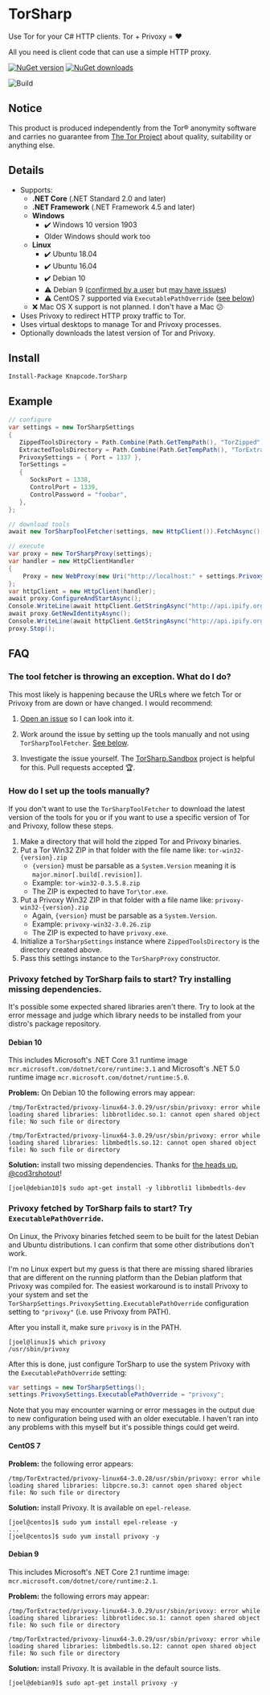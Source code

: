# TorSharp

Use Tor for your C# HTTP clients. Tor + Privoxy = :heart:

All you need is client code that can use a simple HTTP proxy.

[![NuGet version](https://img.shields.io/nuget/v/Knapcode.TorSharp.svg)](https://www.nuget.org/packages/Knapcode.TorSharp) [![NuGet downloads](https://img.shields.io/nuget/dt/Knapcode.TorSharp.svg)](https://www.nuget.org/packages/Knapcode.TorSharp)

![Build](https://github.com/joelverhagen/TorSharp/workflows/Build/badge.svg)

## Notice

This product is produced independently from the Tor® anonymity software and carries no guarantee from
[The Tor Project](https://www.torproject.org/) about quality, suitability or anything else.

## Details

- Supports:
  - **.NET Core** (.NET Standard 2.0 and later)
  - **.NET Framework** (.NET Framework 4.5 and later)
  - **Windows**
    - ✔️ Windows 10 version 1903
    - Older Windows should work too
  - **Linux**
    - ✔️ Ubuntu 18.04
    - ✔️ Ubuntu 16.04
    - ✔️ Debian 10
    - ⚠️ Debian 9 ([confirmed by a user](https://github.com/joelverhagen/TorSharp/issues/42#issuecomment-539403030) but [may have issues](https://github.com/joelverhagen/TorSharp/issues/64#issuecomment-774825257))
    - ⚠️ CentOS 7 supported via `ExecutablePathOverride` ([see below](#centos-7))
  - ❌ Mac OS X support is not planned. I don't have a Mac 😕
- Uses Privoxy to redirect HTTP proxy traffic to Tor.
- Uses virtual desktops to manage Tor and Privoxy processes.
- Optionally downloads the latest version of Tor and Privoxy.

## Install

```
Install-Package Knapcode.TorSharp
```

## Example

```csharp
// configure
var settings = new TorSharpSettings
{
   ZippedToolsDirectory = Path.Combine(Path.GetTempPath(), "TorZipped"),
   ExtractedToolsDirectory = Path.Combine(Path.GetTempPath(), "TorExtracted"),
   PrivoxySettings = { Port = 1337 },
   TorSettings =
   {
      SocksPort = 1338,
      ControlPort = 1339,
      ControlPassword = "foobar",
   },
};

// download tools
await new TorSharpToolFetcher(settings, new HttpClient()).FetchAsync();

// execute
var proxy = new TorSharpProxy(settings);
var handler = new HttpClientHandler
{
    Proxy = new WebProxy(new Uri("http://localhost:" + settings.PrivoxySettings.Port))
};
var httpClient = new HttpClient(handler);
await proxy.ConfigureAndStartAsync();
Console.WriteLine(await httpClient.GetStringAsync("http://api.ipify.org"));
await proxy.GetNewIdentityAsync();
Console.WriteLine(await httpClient.GetStringAsync("http://api.ipify.org"));
proxy.Stop();
```

## FAQ

### The tool fetcher is throwing an exception. What do I do?

This most likely is happening because the URLs where we fetch Tor or Privoxy from are down or have changed. I would
recommend:

1. [Open an issue](https://github.com/joelverhagen/TorSharp/issues/new) so I can look into it.

1. Work around the issue by setting up the tools manually and not using `TorSharpToolFetcher`.
   [See below](#how-do-i-set-up-the-tools-manually).

1. Investigate the issue yourself. The
   [TorSharp.Sandbox](https://github.com/joelverhagen/TorSharp/blob/release/samples/TorSharp.Sandbox/Program.cs) project is
   helpful for this. Pull requests accepted 🏆.

### How do I set up the tools manually?

If you don't want to use the `TorSharpToolFetcher` to download the latest version of the tools for you or if you want
to use a specific version of Tor and Privoxy, follow these steps.

1. Make a directory that will hold the zipped Tor and Privoxy binaries.
1. Put a Tor Win32 ZIP in that folder with the file name like: `tor-win32-{version}.zip`
   - `{version}` must be parsable as a `System.Version` meaning it is `major.minor[.build[.revision]]`.
   - Example: `tor-win32-0.3.5.8.zip`
   - The ZIP is expected to have `Tor\tor.exe`.
1. Put a Privoxy Win32 ZIP in that folder with a file name like: `privoxy-win32-{version}.zip`
   - Again, `{version}` must be parsable as a `System.Version`.
   - Example: `privoxy-win32-3.0.26.zip`
   - The ZIP is expected to have `privoxy.exe`.
1. Initialize a `TorSharpSettings` instance where `ZippedToolsDirectory` is the directory created above.
1. Pass this settings instance to the `TorSharpProxy` constructor.

### Privoxy fetched by TorSharp fails to start? Try installing missing dependencies.

It's possible some expected shared libraries aren't there. Try to look at the error message and judge which library
needs to be installed from your distro's package repository.

#### Debian 10

This includes Microsoft's .NET Core 3.1 runtime image `mcr.microsoft.com/dotnet/core/runtime:3.1` and Microsoft's
.NET 5.0 runtime image `mcr.microsoft.com/dotnet/runtime:5.0`.

**Problem:** On Debian 10 the following errors may appear:

`
 /tmp/TorExtracted/privoxy-linux64-3.0.29/usr/sbin/privoxy: error while loading shared libraries: libbrotlidec.so.1: cannot open shared object file: No such file or directory
`

`
 /tmp/TorExtracted/privoxy-linux64-3.0.29/usr/sbin/privoxy: error while loading shared libraries: libmbedtls.so.12: cannot open shared object file: No such file or directory
`

**Solution:** install two missing dependencies. Thanks for [the heads up](https://github.com/joelverhagen/TorSharp/issues/64#issuecomment-774701302), [@cod3rshotout](https://github.com/cod3rshotout)!

```console
[joel@debian10]$ sudo apt-get install -y libbrotli1 libmbedtls-dev
```

### Privoxy fetched by TorSharp fails to start? Try `ExecutablePathOverride`.

On Linux, the Privoxy binaries fetched seem to be built for the latest Debian and Ubuntu distributions. I can confirm that
some other distributions don't work.

I'm no Linux expert but my guess is that there are missing shared libraries that are different on the running
platform than the Debian platform that Privoxy was compiled for. The easiest workaround is to install Privoxy to your
system and set the `TorSharpSettings.PrivoxySetting.ExecutablePathOverride` configuration setting to `"privoxy"` (i.e.
use Privoxy from PATH).

After you install it, make sure `privoxy` is in the PATH.

```console
[joel@linux]$ which privoxy
/usr/sbin/privoxy
```

After this is done, just configure TorSharp to use the system Privoxy with the `ExecutablePathOverride` setting:

```csharp
var settings = new TorSharpSettings();
settings.PrivoxySettings.ExecutablePathOverride = "privoxy";
```

Note that you may encounter warning or error messages in the output due to new configuration being used with an older
executable. I haven't ran into any problems with this myself but it's possible things could get weird.

#### CentOS 7

**Problem:** the following error appears:

`
/tmp/TorExtracted/privoxy-linux64-3.0.28/usr/sbin/privoxy: error while loading shared libraries: libpcre.so.3: cannot open shared object file: No such file or directory
`

**Solution:** install Privoxy. It is available on `epel-release`.

```console
[joel@centos]$ sudo yum install epel-release -y
...
[joel@centos]$ sudo yum install privoxy -y
```

#### Debian 9

This includes Microsoft's .NET Core 2.1 runtime image: `mcr.microsoft.com/dotnet/core/runtime:2.1`.

**Problem:** the following errors may appear:

`
/tmp/TorExtracted/privoxy-linux64-3.0.29/usr/sbin/privoxy: error while loading shared libraries: libbrotlidec.so.1: cannot open shared object file: No such file or directory
`

`
/tmp/TorExtracted/privoxy-linux64-3.0.29/usr/sbin/privoxy: error while loading shared libraries: libmbedtls.so.12: cannot open shared object file: No such file or directory
`

**Solution:** install Privoxy. It is available in the default source lists.

```console
[joel@debian9]$ sudo apt-get install privoxy -y
```
